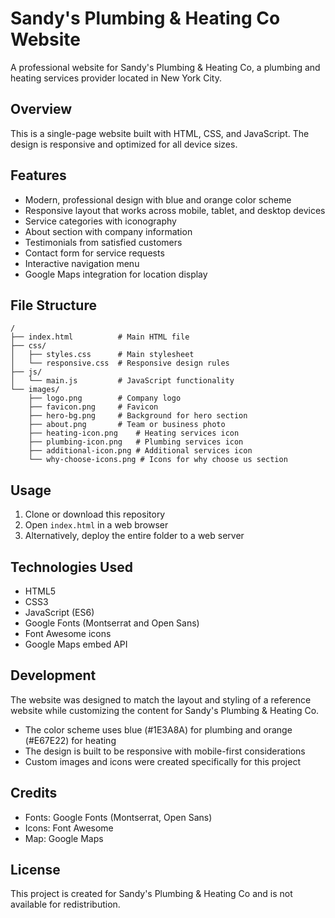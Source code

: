 # Sandy's Plumbing & Heating Co Website

A professional website for Sandy's Plumbing & Heating Co, a plumbing and heating services provider located in New York City.

## Overview

This is a single-page website built with HTML, CSS, and JavaScript. The design is responsive and optimized for all device sizes.

## Features

- Modern, professional design with blue and orange color scheme
- Responsive layout that works across mobile, tablet, and desktop devices
- Service categories with iconography
- About section with company information
- Testimonials from satisfied customers
- Contact form for service requests
- Interactive navigation menu
- Google Maps integration for location display

## File Structure

```
/
├── index.html          # Main HTML file
├── css/
│   ├── styles.css      # Main stylesheet
│   └── responsive.css  # Responsive design rules
├── js/
│   └── main.js         # JavaScript functionality
└── images/
    ├── logo.png        # Company logo
    ├── favicon.png     # Favicon
    ├── hero-bg.png     # Background for hero section
    ├── about.png       # Team or business photo
    ├── heating-icon.png    # Heating services icon
    ├── plumbing-icon.png   # Plumbing services icon
    ├── additional-icon.png # Additional services icon
    └── why-choose-icons.png # Icons for why choose us section
```

## Usage

1. Clone or download this repository
2. Open `index.html` in a web browser
3. Alternatively, deploy the entire folder to a web server

## Technologies Used

- HTML5
- CSS3
- JavaScript (ES6)
- Google Fonts (Montserrat and Open Sans)
- Font Awesome icons
- Google Maps embed API

## Development

The website was designed to match the layout and styling of a reference website while customizing the content for Sandy's Plumbing & Heating Co.

- The color scheme uses blue (#1E3A8A) for plumbing and orange (#E67E22) for heating
- The design is built to be responsive with mobile-first considerations
- Custom images and icons were created specifically for this project

## Credits

- Fonts: Google Fonts (Montserrat, Open Sans)
- Icons: Font Awesome
- Map: Google Maps

## License

This project is created for Sandy's Plumbing & Heating Co and is not available for redistribution.